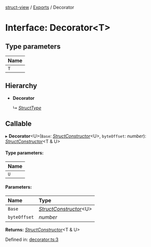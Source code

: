 [struct-view](../README.md) / [Exports](../modules.md) / Decorator

# Interface: Decorator<T\>

## Type parameters

Name |
:------ |
`T` |

## Hierarchy

* **Decorator**

  ↳ [*StructType*](structtype.md)

## Callable

▸ **Decorator**<U\>(`Base`: [*StructConstructor*](structconstructor.md)<U\>, `byteOffset`: *number*): [*StructConstructor*](structconstructor.md)<T & U\>

#### Type parameters:

Name |
:------ |
`U` |

#### Parameters:

Name | Type |
:------ | :------ |
`Base` | [*StructConstructor*](structconstructor.md)<U\> |
`byteOffset` | *number* |

**Returns:** [*StructConstructor*](structconstructor.md)<T & U\>

Defined in: [decorator.ts:3](https://github.com/patrickroberts/struct-view/blob/main/src/decorator.ts#L3)
